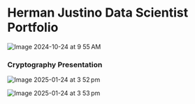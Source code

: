 # Herman Justino Data Scientist Portfolio

![Image 2024-10-24 at 9 55 AM](https://github.com/user-attachments/assets/79b06b29-83cf-4505-b4c2-ba1774c643c1)

### Cryptography Presentation

![Image 2025-01-24 at 3 52 pm](https://github.com/user-attachments/assets/1fc0da80-949f-4dbb-8547-ecd2d18a5f09)

![Image 2025-01-24 at 3 53 pm](https://github.com/user-attachments/assets/5c075a48-f66e-499e-8508-bf10d3a9c45e)
